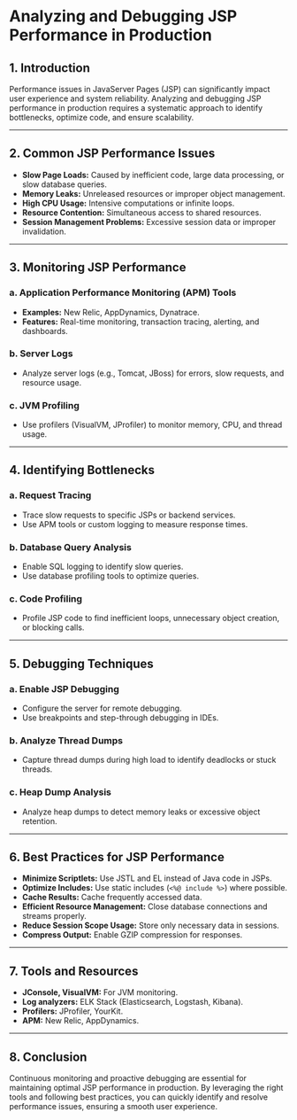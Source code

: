 # Analyzing and Debugging JSP Performance in Production

## 1. Introduction

Performance issues in JavaServer Pages (JSP) can significantly impact user experience and system reliability. Analyzing and debugging JSP performance in production requires a systematic approach to identify bottlenecks, optimize code, and ensure scalability.

---

## 2. Common JSP Performance Issues

- **Slow Page Loads:** Caused by inefficient code, large data processing, or slow database queries.
- **Memory Leaks:** Unreleased resources or improper object management.
- **High CPU Usage:** Intensive computations or infinite loops.
- **Resource Contention:** Simultaneous access to shared resources.
- **Session Management Problems:** Excessive session data or improper invalidation.

---

## 3. Monitoring JSP Performance

### a. Application Performance Monitoring (APM) Tools

- **Examples:** New Relic, AppDynamics, Dynatrace.
- **Features:** Real-time monitoring, transaction tracing, alerting, and dashboards.

### b. Server Logs

- Analyze server logs (e.g., Tomcat, JBoss) for errors, slow requests, and resource usage.

### c. JVM Profiling

- Use profilers (VisualVM, JProfiler) to monitor memory, CPU, and thread usage.

---

## 4. Identifying Bottlenecks

### a. Request Tracing

- Trace slow requests to specific JSPs or backend services.
- Use APM tools or custom logging to measure response times.

### b. Database Query Analysis

- Enable SQL logging to identify slow queries.
- Use database profiling tools to optimize queries.

### c. Code Profiling

- Profile JSP code to find inefficient loops, unnecessary object creation, or blocking calls.

---

## 5. Debugging Techniques

### a. Enable JSP Debugging

- Configure the server for remote debugging.
- Use breakpoints and step-through debugging in IDEs.

### b. Analyze Thread Dumps

- Capture thread dumps during high load to identify deadlocks or stuck threads.

### c. Heap Dump Analysis

- Analyze heap dumps to detect memory leaks or excessive object retention.

---

## 6. Best Practices for JSP Performance

- **Minimize Scriptlets:** Use JSTL and EL instead of Java code in JSPs.
- **Optimize Includes:** Use static includes (`<%@ include %>`) where possible.
- **Cache Results:** Cache frequently accessed data.
- **Efficient Resource Management:** Close database connections and streams properly.
- **Reduce Session Scope Usage:** Store only necessary data in sessions.
- **Compress Output:** Enable GZIP compression for responses.

---

## 7. Tools and Resources

- **JConsole, VisualVM:** For JVM monitoring.
- **Log analyzers:** ELK Stack (Elasticsearch, Logstash, Kibana).
- **Profilers:** JProfiler, YourKit.
- **APM:** New Relic, AppDynamics.

---

## 8. Conclusion

Continuous monitoring and proactive debugging are essential for maintaining optimal JSP performance in production. By leveraging the right tools and following best practices, you can quickly identify and resolve performance issues, ensuring a smooth user experience.
